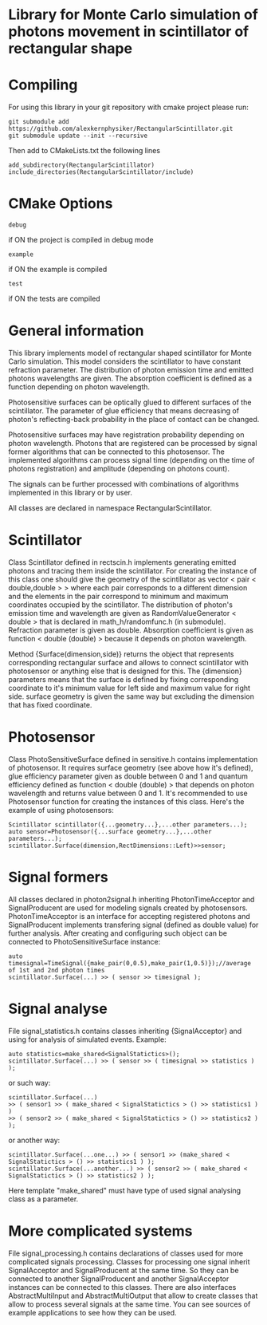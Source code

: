 Library for Monte Carlo simulation of photons movement in scintillator of rectangular shape
===========================================================================================


Compiling
=========

For using this library in your git repository with cmake project please run:

	git submodule add https://github.com/alexkernphysiker/RectangularScintillator.git
	git submodule update --init --recursive

Then add to CMakeLists.txt the following lines

	add_subdirectory(RectangularScintillator)
	include_directories(RectangularScintillator/include)




CMake Options
=============

	debug
if ON the project is compiled in debug mode

	example
if ON the example is compiled

	test
if ON the tests are compiled




General information
===================

This library implements model of rectangular shaped scintillator for Monte Carlo simulation.
This model considers the scintillator to have constant refraction parameter.
The distribution of photon emission time and emitted photons wavelengths are given.
The absorption coefficient is defined as a function depending on photon wavelength.

Photosensitive surfaces can be optically glued to different surfaces of the scintillator. 
The parameter of glue efficiency that means decreasing of photon's reflecting-back probability in the place of contact can be changed.

Photosensitive surfaces may have registration probability depending on photon wavelength.
Photons that are registered can be processed by signal former algorithms that can be connected to this photosensor.
The implemented algorithms can process signal time (depending on the time of photons registration) and amplitude (depending on photons count).

The signals can be further processed with combinations of algorithms implemented in this library or by user.

All classes are declared in namespace RectangularScintillator.



Scintillator
============
Class Scintillator defined in rectscin.h implements generating emitted photons and tracing them inside the scintillator.
For creating the instance of this class one should give the geometry of the scintillator as vector < pair < double,double > >
where each pair corresponds to a different dimension and the elements in the pair correspond to minimum and maximum coordinates occupied by the scintillator.
The distribution of photon's emission time and wavelength are given as RandomValueGenerator < double >  that is declared in math_h/randomfunc.h (in submodule).
Refraction parameter is given as double. 
Absorption coefficient is given as function < double (double) > because it depends on photon wavelength.

Method {Surface(dimension,side)} returns the object that represents corresponding rectangular surface and allows to connect scintillator with photosensor or anything else that is designed for this.
The {dimension} parameters means that the surface is defined by fixing corresponding coordinate to it's minimum value for left side and maximum value for right side.
surface geometry is given the same way but excluding the dimension that has fixed coordinate.



Photosensor
===========

Class PhotoSensitiveSurface defined in sensitive.h contains implementation of photosensor.
It requires surface geometry (see above how it's defined), glue efficiency parameter given as double between 0 and 1 
and quantum efficiency defined as function < double (double) > that depends on photon wavelength and returns value between 0 and 1.
It's recommended to use Photosensor function for creating the instances of this class.
Here's the example of using photosensors:

	Scintillator scintillator({...geometry...},...other parameters...);
	auto sensor=Photosensor({...surface geometry...},...other parameters...);
	scintillator.Surface(dimension,RectDimensions::Left)>>sensor;



Signal formers
==============

All classes declared in photon2signal.h inheriting PhotonTimeAcceptor and SignalProducent are used for modeling signals created by photosensors.
PhotonTimeAcceptor is an interface for accepting registered photons and SignalProducent implements transfering signal (defined as double value) for further analysis.
After creating and configuring such object can be connected to PhotoSensitiveSurface instance:

	auto timesignal=TimeSignal({make_pair(0,0.5),make_pair(1,0.5)});//average of 1st and 2nd photon times
	scintillator.Surface(...) >> ( sensor >> timesignal );



Signal analyse
==============


File signal_statistics.h contains classes inheriting {SignalAcceptor} and using for analysis of simulated events.
Example:

	auto statistics=make_shared<SignalStatictics>();
	scintillator.Surface(...) >> ( sensor >> ( timesignal >> statistics ) );

or such way:

	scintillator.Surface(...)
	>> ( sensor1 >> ( make_shared < SignalStatictics > () >> statistics1 ) )
	>> ( sensor2 >> ( make_shared < SignalStatictics > () >> statistics2 ) );
	
or another way:

	scintillator.Surface(...one...) >> ( sensor1 >> (make_shared < SignalStatictics > () >> statistics1 ) );
	scintillator.Surface(...another...) >> ( sensor2 >> ( make_shared < SignalStatictics > () >> statistics2 ) );

Here template "make_shared" must have type of used signal analysing class as a parameter.



More complicated systems
========================

File signal_processing.h contains declarations of classes used for more complicated signals processing.
Classes for processing one signal inherit SignalAcceptor and SignalProducent at the same time.
So they can be connected to another SignalProducent and another SignalAcceptor instances can be connected to this classes.
There are also interfaces AbstractMultiInput and AbstractMultiOutput that allow to create classes that allow to process several signals at the same time. 
You can see sources of example applications to see how they can be used.
